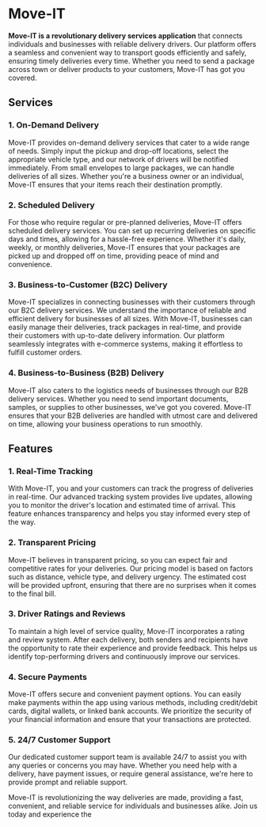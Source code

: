# Move-IT

**Move-IT is a revolutionary delivery services application** that connects individuals and businesses with reliable delivery drivers. Our platform offers a seamless and convenient way to transport goods efficiently and safely, ensuring timely deliveries every time. Whether you need to send a package across town or deliver products to your customers, Move-IT has got you covered.

## Services
### 1. On-Demand Delivery

Move-IT provides on-demand delivery services that cater to a wide range of needs. Simply input the pickup and drop-off locations, select the appropriate vehicle type, and our network of drivers will be notified immediately. From small envelopes to large packages, we can handle deliveries of all sizes. Whether you're a business owner or an individual, Move-IT ensures that your items reach their destination promptly.

### 2. Scheduled Delivery
For those who require regular or pre-planned deliveries, Move-IT offers scheduled delivery services. You can set up recurring deliveries on specific days and times, allowing for a hassle-free experience. Whether it's daily, weekly, or monthly deliveries, Move-IT ensures that your packages are picked up and dropped off on time, providing peace of mind and convenience.

### 3. Business-to-Customer (B2C) Delivery
Move-IT specializes in connecting businesses with their customers through our B2C delivery services. We understand the importance of reliable and efficient delivery for businesses of all sizes. With Move-IT, businesses can easily manage their deliveries, track packages in real-time, and provide their customers with up-to-date delivery information. Our platform seamlessly integrates with e-commerce systems, making it effortless to fulfill customer orders.

### 4. Business-to-Business (B2B) Delivery
Move-IT also caters to the logistics needs of businesses through our B2B delivery services. Whether you need to send important documents, samples, or supplies to other businesses, we've got you covered. Move-IT ensures that your B2B deliveries are handled with utmost care and delivered on time, allowing your business operations to run smoothly.

## Features
### 1. Real-Time Tracking
With Move-IT, you and your customers can track the progress of deliveries in real-time. Our advanced tracking system provides live updates, allowing you to monitor the driver's location and estimated time of arrival. This feature enhances transparency and helps you stay informed every step of the way.

### 2. Transparent Pricing
Move-IT believes in transparent pricing, so you can expect fair and competitive rates for your deliveries. Our pricing model is based on factors such as distance, vehicle type, and delivery urgency. The estimated cost will be provided upfront, ensuring that there are no surprises when it comes to the final bill.

### 3. Driver Ratings and Reviews
To maintain a high level of service quality, Move-IT incorporates a rating and review system. After each delivery, both senders and recipients have the opportunity to rate their experience and provide feedback. This helps us identify top-performing drivers and continuously improve our services.

### 4. Secure Payments
Move-IT offers secure and convenient payment options. You can easily make payments within the app using various methods, including credit/debit cards, digital wallets, or linked bank accounts. We prioritize the security of your financial information and ensure that your transactions are protected.

### 5. 24/7 Customer Support
Our dedicated customer support team is available 24/7 to assist you with any queries or concerns you may have. Whether you need help with a delivery, have payment issues, or require general assistance, we're here to provide prompt and reliable support.

Move-IT is revolutionizing the way deliveries are made, providing a fast, convenient, and reliable service for individuals and businesses alike. Join us today and experience the
